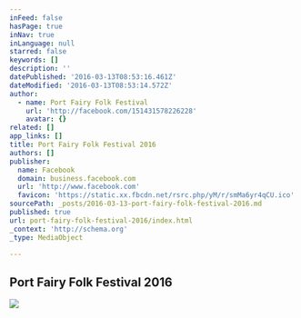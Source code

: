 ```yaml
---
inFeed: false
hasPage: true
inNav: true
inLanguage: null
starred: false
keywords: []
description: ''
datePublished: '2016-03-13T08:53:16.461Z'
dateModified: '2016-03-13T08:53:14.572Z'
author:
  - name: Port Fairy Folk Festival
    url: 'http://facebook.com/151431578226228'
    avatar: {}
related: []
app_links: []
title: Port Fairy Folk Festival 2016
authors: []
publisher:
  name: Facebook
  domain: business.facebook.com
  url: 'http://www.facebook.com'
  favicon: 'https://static.xx.fbcdn.net/rsrc.php/yM/r/smMa6yr4qCU.ico'
sourcePath: _posts/2016-03-13-port-fairy-folk-festival-2016.md
published: true
url: port-fairy-folk-festival-2016/index.html
_context: 'http://schema.org'
_type: MediaObject

---
```

<article style=""><h1>Port Fairy Folk Festival 2016</h1><img src="https://scontent.xx.fbcdn.net/hphotos-xtf1/t31.0-8/s720x720/10339232_977536785615699_4227438200544039738_o.jpg" /></article>